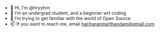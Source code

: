 - 👋 Hi, I’m @hryyhrn
- 👀 I’m an undergrad student, and a beginner wrt coding
- 💞️ I’m trying to get familiar with the world of Open Source
- 📫 If you want to reach me, email hariharanmarthandam@gmail.com

